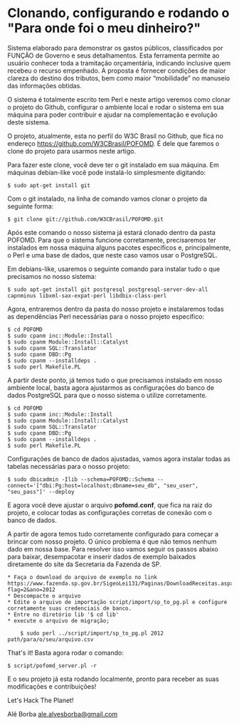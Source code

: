 Clonando, configurando e rodando o "Para onde foi o meu dinheiro?"
======================================================================

Sistema elaborado para demonstrar os gastos públicos, classificados por FUNÇÃO de Governo e seus detalhamentos. Esta ferramenta permite ao usuário conhecer toda a tramitação orçamentária, indicando inclusive quem recebeu o recurso empenhado. A proposta é fornecer condições de maior clareza do destino dos tributos, bem como maior “mobilidade” no manuseio das informações obtidas.

O sistema é totalmente escrito tem Perl e neste artigo veremos como clonar o projeto do Github, configurar o ambiente local e rodar o sistema em sua máquina para poder contribuir e ajudar na complementação e evolução deste sistema.

O projeto, atualmente, esta no perfil do W3C Brasil no Github, que fica no endereço https://github.com/W3CBrasil/POFOMD. É dele que faremos o clone do projeto para usarmos neste artigo.

Para fazer este clone, você deve ter o git instalado em sua máquina. Em máquinas debian-like você pode instalá-lo simplesmente digitando: 

    $ sudo apt-get install git

Com o git instalado, na linha de comando vamos clonar o projeto da seguinte forma:

    $ git clone git://github.com/W3CBrasil/POFOMD.git

Após este comando o nosso sistema já estará clonado dentro da pasta POFOMD. Para que o sistema funcione corretamente, precisaremos ter instalados em nossa máquina alguns pacotes específicos e, principalmente, o Perl e uma base de dados, que neste caso vamos usar o PostgreSQL.

Em debians-like, usaremos o seguinte comando para instalar tudo o que precisamos no nosso sistema:

    $ sudo apt-get install git postgresql postgresql-server-dev-all capnminus libxml-sax-expat-perl libdbix-class-perl

Agora, entraremos dentro da pasta do nosso projeto e instalaremos todas as dependências Perl necessárias para o nosso projeto específico:

    $ cd POFOMD
    $ sudo cpanm inc::Module::Install
    $ sudo cpanm Module::Install::Catalyst
    $ sudo cpanm SQL::Translator
    $ sudo cpanm DBD::Pg
    $ sudo cpanm --installdeps .
    $ sudo perl Makefile.PL

A partir deste ponto, já temos tudo o que precisamos instalado em nosso ambiente local, basta agora ajustarmos as configurações do banco de dados PostgreSQL para que o nosso sistema o utilize corretamente.

    $ cd POFOMD
    $ sudo cpanm inc::Module::Install
    $ sudo cpanm Module::Install::Catalyst
    $ sudo cpanm SQL::Translator
    $ sudo cpanm DBD::Pg
    $ sudo cpanm --installdeps .
    $ sudo perl Makefile.PL

Configurações de banco de dados ajustadas, vamos agora instalar todas as tabelas necessárias para o nosso projeto:

    $ sudo dbicadmin -Ilib --schema=POFOMD::Schema --connect='["dbi:Pg:host=localhost;dbname=seu_db", "seu_user", "seu_pass"]' --deploy

E agora você deve ajustar o arquivo **pofomd.conf**, que fica na raiz do projeto, e colocar todas as configurações corretas de conexão com o banco de dados.

A partir de agora temos tudo corretamente configurado para começar a brincar com nosso projeto. O único problema é que não temos nenhum dado em nossa base. Para resolver isso vamos seguir os passos abaixo para baixar, desempacotar e inserir dados de exemplo baixados diretamente do site da Secretaria da Fazenda de SP.

    * Faça o download do arquivo de exemplo no link https://www.fazenda.sp.gov.br/SigeoLei131/Paginas/DownloadReceitas.aspx?flag=2&ano=2012
    * Descompacte o arquivo
    * Edite o arquivo de importação script/import/sp_to_pg.pl e configure corretamente suas credenciais de banco.
    * Entre no diretório lib '$ cd lib'
    * execute o arquivo de migração;

        $ sudo perl ../script/import/sp_to_pg.pl 2012 path/para/o/seu/arquivo.csv

That's it! Basta agora rodar o comando:

    $ script/pofomd_server.pl -r

E o seu projeto já esta rodando localmente, pronto para receber as suas modificações e contribuições!


Let's Hack The Planet!

Alê Borba <ale.alvesborba@gmail.com>